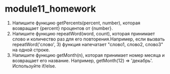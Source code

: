 # module11_homework

1. Напишите функцию getPercents(percent, number), которая возвращает {percent} процентов от {number}.
2. Напишите функцию repeatWord(word, count), которая принимает слово и количество раз для его повторения.Например, если вызвать repeatWord('слово', 3) функция напечатает "слово1, слово2, слово3" на одной строке.
3. Напишите функцию getMonth(n), которая принимает номер месяца и возвращает его название. Например, getMonth(12) ⇒ 'декабрь'. Используйте if/else.
